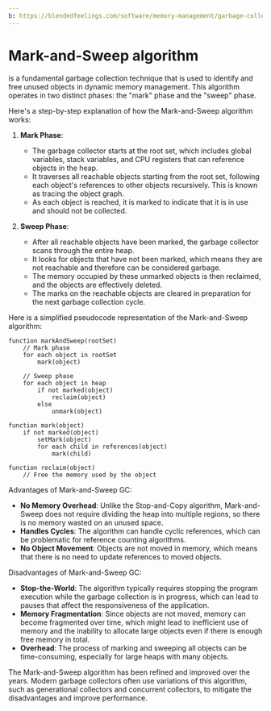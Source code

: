 ```yaml
---
b: https://blendedfeelings.com/software/memory-management/garbage-collection/mark-and-sweep.md
---
```


# Mark-and-Sweep algorithm 
is a fundamental garbage collection technique that is used to identify and free unused objects in dynamic memory management. This algorithm operates in two distinct phases: the "mark" phase and the "sweep" phase.

Here's a step-by-step explanation of how the Mark-and-Sweep algorithm works:

1. **Mark Phase**:
   - The garbage collector starts at the root set, which includes global variables, stack variables, and CPU registers that can reference objects in the heap.
   - It traverses all reachable objects starting from the root set, following each object's references to other objects recursively. This is known as tracing the object graph.
   - As each object is reached, it is marked to indicate that it is in use and should not be collected.

2. **Sweep Phase**:
   - After all reachable objects have been marked, the garbage collector scans through the entire heap.
   - It looks for objects that have not been marked, which means they are not reachable and therefore can be considered garbage.
   - The memory occupied by these unmarked objects is then reclaimed, and the objects are effectively deleted.
   - The marks on the reachable objects are cleared in preparation for the next garbage collection cycle.

Here is a simplified pseudocode representation of the Mark-and-Sweep algorithm:

```pseudocode
function markAndSweep(rootSet)
    // Mark phase
    for each object in rootSet
        mark(object)
    
    // Sweep phase
    for each object in heap
        if not marked(object)
            reclaim(object)
        else
            unmark(object)

function mark(object)
    if not marked(object)
        setMark(object)
        for each child in references(object)
            mark(child)

function reclaim(object)
    // Free the memory used by the object
```

Advantages of Mark-and-Sweep GC:
- **No Memory Overhead**: Unlike the Stop-and-Copy algorithm, Mark-and-Sweep does not require dividing the heap into multiple regions, so there is no memory wasted on an unused space.
- **Handles Cycles**: The algorithm can handle cyclic references, which can be problematic for reference counting algorithms.
- **No Object Movement**: Objects are not moved in memory, which means that there is no need to update references to moved objects.

Disadvantages of Mark-and-Sweep GC:
- **Stop-the-World**: The algorithm typically requires stopping the program execution while the garbage collection is in progress, which can lead to pauses that affect the responsiveness of the application.
- **Memory Fragmentation**: Since objects are not moved, memory can become fragmented over time, which might lead to inefficient use of memory and the inability to allocate large objects even if there is enough free memory in total.
- **Overhead**: The process of marking and sweeping all objects can be time-consuming, especially for large heaps with many objects.

The Mark-and-Sweep algorithm has been refined and improved over the years. Modern garbage collectors often use variations of this algorithm, such as generational collectors and concurrent collectors, to mitigate the disadvantages and improve performance.